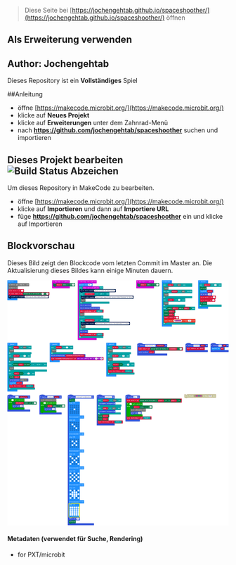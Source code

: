 
> Diese Seite bei [https://jochengehtab.github.io/spaceshoother/](https://jochengehtab.github.io/spaceshoother/) öffnen

## Als Erweiterung verwenden
## Author: Jochengehtab

Dieses Repository ist ein **Vollständiges** Spiel

##Anleitung
- öffne [https://makecode.microbit.org/](https://makecode.microbit.org/)
- klicke auf **Neues Projekt**
- klicke auf **Erweiterungen** unter dem Zahnrad-Menü
- nach **https://github.com/jochengehtab/spaceshoother** suchen und importieren

## Dieses Projekt bearbeiten ![Build Status Abzeichen](https://github.com/jochengehtab/spaceshoother/workflows/MakeCode/badge.svg)

Um dieses Repository in MakeCode zu bearbeiten.

* öffne [https://makecode.microbit.org/](https://makecode.microbit.org/)
* klicke auf **Importieren** und dann auf **Importiere URL**
* füge **https://github.com/jochengehtab/spaceshoother** ein und klicke auf Importieren

## Blockvorschau

Dieses Bild zeigt den Blockcode vom letzten Commit im Master an.
Die Aktualisierung dieses Bildes kann einige Minuten dauern.

![Eine gerenderte Ansicht der Blöcke](https://github.com/jochengehtab/spaceshoother/raw/master/.github/makecode/blocks.png)

#### Metadaten (verwendet für Suche, Rendering)

* for PXT/microbit
<script src="https://makecode.com/gh-pages-embed.js"></script><script>makeCodeRender("{{ site.makecode.home_url }}", "{{ site.github.owner_name }}/{{ site.github.repository_name }}");</script>
